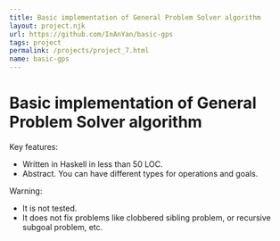 ```yaml
---
title: Basic implementation of General Problem Solver algorithm
layout: project.njk
url: https://github.com/InAnYan/basic-gps
tags: project
permalink: /projects/project_7.html
name: basic-gps
---
```


# Basic implementation of General Problem Solver algorithm

Key features:
- Written in Haskell in less than 50 LOC.
- Abstract. You can have different types for operations and goals.

Warning:
- It is not tested.
- It does not fix problems like clobbered sibling problem, or recursive subgoal problem, etc.
